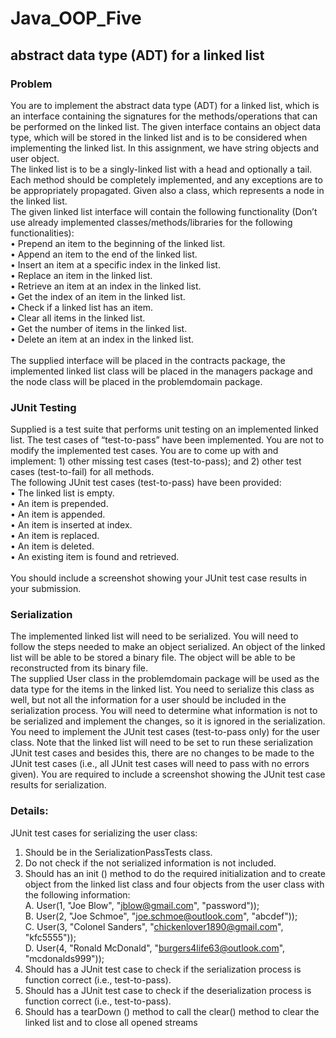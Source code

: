 # Java_OOP_Five

## abstract data type (ADT) for a linked list

### Problem
You are to implement the abstract data type (ADT) for a linked list, which is an interface containing the signatures for the methods/operations that can be performed on the linked list. The given interface contains an object data type, which will be stored in the linked list and is to be considered when implementing the linked list. In this assignment, we have string objects and user object. <br/>
The linked list is to be a singly-linked list with a head and optionally a tail. Each method should be completely implemented, and any exceptions are to be appropriately propagated. Given also a class, which represents a node in the linked list. <br/>
The given linked list interface will contain the following functionality (Don’t use already implemented classes/methods/libraries for the following functionalities):<br/>
•	Prepend an item to the beginning of the linked list.<br/>
•	Append an item to the end of the linked list.<br/>
•	Insert an item at a specific index in the linked list.<br/>
•	Replace an item in the linked list.<br/>
•	Retrieve an item at an index in the linked list.<br/>
•	Get the index of an item in the linked list.<br/>
•	Check if a linked list has an item.<br/>
•	Clear all items in the linked list.<br/>
•	Get the number of items in the linked list.<br/>
•	Delete an item at an index in the linked list.<br/><br/>
The supplied interface will be placed in the contracts package, the implemented linked list class will be placed in the managers package and the node class will be placed in the problemdomain package.<br/>

### JUnit Testing
Supplied is a test suite that performs unit testing on an implemented linked list. The test cases of “test-to-pass” have been implemented. You are not to modify the implemented test cases. You are to come up with and implement: 1) other missing test cases (test-to-pass); and 2) other test cases (test-to-fail) for all methods. <br/>
The following JUnit test cases (test-to-pass) have been provided:<br/>
•	The linked list is empty.<br/>
•	An item is prepended.<br/>
•	An item is appended.<br/>
•	An item is inserted at index.<br/>
•	An item is replaced.<br/>
•	An item is deleted.<br/>
•	An existing item is found and retrieved.<br/><br/>
You should include a screenshot showing your JUnit test case results in your submission.<br/>

### Serialization
The implemented linked list will need to be serialized. You will need to follow the steps needed to make an object serialized. An object of the linked list will be able to be stored a binary file. The object will be able to be reconstructed from its binary file.<br/>
The supplied User class in the problemdomain package will be used as the data type for the items in the linked list. You need to serialize this class as well, but not all the information for a user should be included in the serialization process. You will need to determine what information is not to be serialized and implement the changes, so it is ignored in the serialization. You need to implement the JUnit test cases (test-to-pass only) for the user class. Note that the linked list will need to be set to run these serialization JUnit test cases and besides this, there are no changes to be made to the JUnit test cases (i.e., all JUnit test cases will need to pass with no errors given). You are required to include a screenshot showing the JUnit test case results for serialization. <br/>

### Details:
JUnit test cases for serializing the user class:<br/>
1)	Should be in the SerializationPassTests class.<br/>
2)	Do not check if the not serialized information is not included.<br/>
3)	Should has an init () method to do the required initialization and to create object from the linked list class and four objects from the user class with the following information: <br/>
A.	User(1, "Joe Blow", "jblow@gmail.com", "password")); <br/>
B.	User(2, "Joe Schmoe", "joe.schmoe@outlook.com", "abcdef")); <br/>
C.	User(3, "Colonel Sanders", "chickenlover1890@gmail.com", "kfc5555")); <br/>
D.	User(4, "Ronald McDonald", "burgers4life63@outlook.com", "mcdonalds999"));<br/>
4)	Should has a JUnit test case to check if the serialization process is function correct (i.e., test-to-pass). <br/>
5)	Should has a JUnit test case to check if the deserialization process is function correct (i.e., test-to-pass).<br/>
6)	Should has a tearDown () method to call the clear() method to clear the linked list and to close all opened streams<br/>
